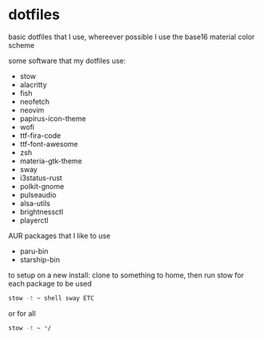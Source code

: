 # dotfiles

basic dotfiles that I use, whereever possible I use the base16 material color scheme

some software that my dotfiles use:
* stow
* alacritty
* fish
* neofetch
* neovim
* papirus-icon-theme
* wofi
* ttf-fira-code
* ttf-font-awesome
* zsh
* materia-gtk-theme
* sway
* i3status-rust
* polkit-gnome
* pulseaudio
* alsa-utils
* brightnessctl
* playerctl

AUR packages that I like to use
* paru-bin
* starship-bin

to setup on a new install: clone to something to home, then run stow for each package to be used
```sh
stow -t ~ shell sway ETC
```


or for all
```sh
stow -t ~ */
```
